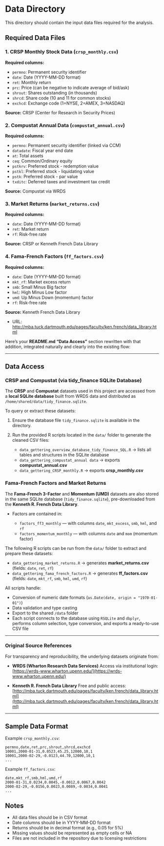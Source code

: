 # Data Directory

This directory should contain the input data files required for the analysis.

## Required Data Files

### 1. CRSP Monthly Stock Data (`crsp_monthly.csv`)

**Required columns:**
- `permno`: Permanent security identifier
- `date`: Date (YYYY-MM-DD format)
- `ret`: Monthly return
- `prc`: Price (can be negative to indicate average of bid/ask)
- `shrout`: Shares outstanding (in thousands)
- `shrcd`: Share code (10 and 11 for common stocks)
- `exchcd`: Exchange code (1=NYSE, 2=AMEX, 3=NASDAQ)

**Source:** CRSP (Center for Research in Security Prices)

### 2. Compustat Annual Data (`compustat_annual.csv`)

**Required columns:**
- `permno`: Permanent security identifier (linked via CCM)
- `datadate`: Fiscal year end date
- `at`: Total assets
- `ceq`: Common/Ordinary equity
- `pstkrv`: Preferred stock - redemption value
- `pstkl`: Preferred stock - liquidating value
- `pstk`: Preferred stock - par value
- `txditc`: Deferred taxes and investment tax credit

**Source:** Compustat via WRDS

### 3. Market Returns (`market_returns.csv`)

**Required columns:**
- `date`: Date (YYYY-MM-DD format)
- `ret`: Market return
- `rf`: Risk-free rate

**Source:** CRSP or Kenneth French Data Library

### 4. Fama-French Factors (`ff_factors.csv`)

**Required columns:**
- `date`: Date (YYYY-MM-DD format)
- `mkt_rf`: Market excess return
- `smb`: Small Minus Big factor
- `hml`: High Minus Low factor
- `umd`: Up Minus Down (momentum) factor
- `rf`: Risk-free rate

**Source:** Kenneth French Data Library
- URL: http://mba.tuck.dartmouth.edu/pages/faculty/ken.french/data_library.html

Here’s your **README.md “Data Access”** section rewritten with that addition, integrated naturally and clearly into the existing flow:

---

## Data Access

### CRSP and Compustat (via tidy_finance SQLite Database)

The **CRSP** and **Compustat** datasets used in this project are accessed from a **local SQLite database** built from WRDS data and distributed as `/home/shared/data/tidy_finance.sqlite`.

To query or extract these datasets:

1. Ensure the database file `tidy_finance.sqlite` is available in the directory.
2. Run the provided R scripts located in the `data/` folder to generate the cleaned CSV files:
   
   * `data_gettering_overview_database_tidy_finance_SQL.R` → lists all tables and structures in the SQLite database
   * `data_gettering_compustat_annual data` → exports **compustat_annual.csv**
   * `data_gettering_CRSP_monthly.R` → exports **crsp_monthly.csv**

### Fama-French Factors and Market Returns

The **Fama-French 3-Factor** and **Momentum (UMD)** datasets are also stored in the same SQLite database (`tidy_finance.sqlite`), pre-downloaded from the **Kenneth R. French Data Library**.

* Factors are contained in:

  * `factors_ff3_monthly` — with columns `date`, `mkt_excess`, `smb`, `hml`, and `rf`
  * `factors_momentum_monthly` — with columns `date` and `mom` (momentum factor)

The following R scripts can be run from the `data/` folder to extract and prepare these datasets:
 * `data_gettering_market_returns.R`  → generates **market_returns.csv** (fields: `date`, `ret`, `rf`)
 * `data_gettering_fama_french_factors.R` → generates **ff_factors.csv** (fields: `date`, `mkt_rf`, `smb`, `hml`, `umd`, `rf`)


All scripts handle:

* Conversion of numeric date formats (`as.Date(date, origin = "1970-01-01")`)
* Data validation and type casting
* Export to the shared `/data` folder
* Each script connects to the database using `RSQLite` and `dbplyr`, performs column selection, type conversion, and exports a ready-to-use CSV file

---

### Original Source References

For transparency and reproducibility, the underlying datasets originate from:

* **WRDS (Wharton Research Data Services)**
  Access via institutional login:
  [https://wrds-www.wharton.upenn.edu/](https://wrds-www.wharton.upenn.edu/)

* **Kenneth R. French Data Library**
  Free and public access:
  [http://mba.tuck.dartmouth.edu/pages/faculty/ken.french/data_library.html](http://mba.tuck.dartmouth.edu/pages/faculty/ken.french/data_library.html)

---


## Sample Data Format

Example `crsp_monthly.csv`:
```csv
permno,date,ret,prc,shrout,shrcd,exchcd
10001,2000-01-31,0.0523,45.25,12000,10,1
10001,2000-02-29,-0.0123,44.70,12000,10,1
...
```

Example `ff_factors.csv`:
```csv
date,mkt_rf,smb,hml,umd,rf
2000-01-31,0.0234,0.0045,-0.0012,0.0067,0.0042
2000-02-29,-0.0156,0.0023,0.0089,-0.0034,0.0041
...
```

## Notes

- All data files should be in CSV format
- Date columns should be in YYYY-MM-DD format
- Returns should be in decimal format (e.g., 0.05 for 5%)
- Missing values should be represented as empty cells or NA
- Files are not included in the repository due to licensing restrictions
